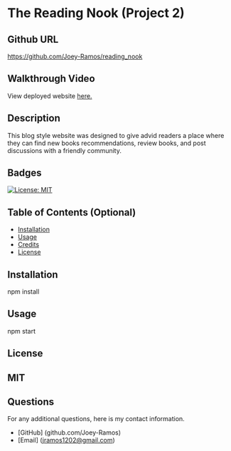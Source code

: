 # The Reading Nook (Project 2)

## Github URL
https://github.com/Joey-Ramos/reading_nook

## Walkthrough Video
View deployed website [here.](https://thereadingnook.herokuapp.com/)

## Description 
This blog style website was designed to give advid readers a place where they can find new books recommendations, review books, and post discussions with a friendly community. 

## Badges
[![License: MIT](https://img.shields.io/badge/License-MIT-yellow.svg)](https://opensource.org/licenses/MIT)

## Table of Contents (Optional)

* [Installation](#installation)
* [Usage](#usage)
* [Credits](#credits)
* [License](#license)

## Installation
npm install

## Usage
npm start

## License
MIT
---



## Questions
For any additional questions, here is my contact information. 
* [GitHub] (github.com/Joey-Ramos)
* [Email] (jramos1202@gmail.com)